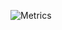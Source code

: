 ![Metrics](https://beta-metrics.lecoq.io/ravana69?template=classic&isocalendar=1&traffic=1&code=1&pagespeed=1&music=1&base=header%2C%20activity%2C%20community%2C%20repositories%2C%20metadata&base.indepth=false&base.hireable=false&base.skip=false&isocalendar=false&isocalendar.duration=full-year&traffic=false&code=false&code.lines=12&code.load=400&code.days=3&code.visibility=public&pagespeed=false&pagespeed.url=ravana69.github.io&pagespeed.detailed=true&pagespeed.screenshot=true&pagespeed.pwa=true&music=false&music.provider=spotify&music.user=ravana69&music.mode=recent&music.limit=4&music.played.at=true&music.time.range=short&music.top.type=tracks&config.timezone=Asia%2FCalcutta)
